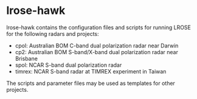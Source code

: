 # lrose-hawk

lrose-hawk contains the configuration files and scripts for running LROSE for the following radars and projects:

  * cpol: Australian BOM C-band dual polarization radar near Darwin
  * cp2: Australian BOM S-band/X-band dual polarization radar near Brisbane
  * spol: NCAR S-band dual polarization radar
  * timrex: NCAR S-band radar at TIMREX experiment in Taiwan

The scripts and parameter files may be used as templates for other projects.

